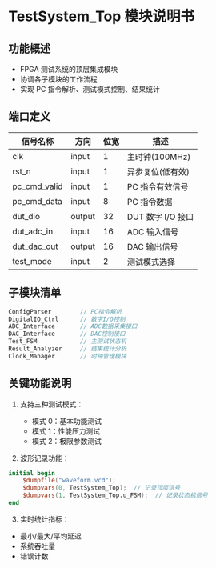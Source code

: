 # TestSystem_Top 模块说明书

## 功能概述

- FPGA 测试系统的顶层集成模块
- 协调各子模块的工作流程
- 实现 PC 指令解析、测试模式控制、结果统计

## 端口定义

| 信号名称     | 方向   | 位宽 | 描述              |
| ------------ | ------ | ---- | ----------------- |
| clk          | input  | 1    | 主时钟(100MHz)    |
| rst_n        | input  | 1    | 异步复位(低有效)  |
| pc_cmd_valid | input  | 1    | PC 指令有效信号   |
| pc_cmd_data  | input  | 8    | PC 指令数据       |
| dut_dio      | output | 32   | DUT 数字 I/O 接口 |
| dut_adc_in   | input  | 16   | ADC 输入信号      |
| dut_dac_out  | output | 16   | DAC 输出信号      |
| test_mode    | input  | 2    | 测试模式选择      |

## 子模块清单

```verilog
ConfigParser        // PC指令解析
DigitalIO_Ctrl      // 数字I/O控制
ADC_Interface       // ADC数据采集接口
DAC_Interface       // DAC控制接口
Test_FSM            // 主测试状态机
Result_Analyzer     // 结果统计分析
Clock_Manager       // 时钟管理模块
```

## 关键功能说明

1. 支持三种测试模式：

   - 模式 0：基本功能测试
   - 模式 1：性能压力测试
   - 模式 2：极限参数测试

2. 波形记录功能：

```verilog
initial begin
    $dumpfile("waveform.vcd");
    $dumpvars(0, TestSystem_Top);  // 记录顶层信号
    $dumpvars(1, TestSystem_Top.u_FSM);  // 记录状态机信号
end
```

3. 实时统计指标：

- 最小/最大/平均延迟
- 系统吞吐量
- 错误计数
